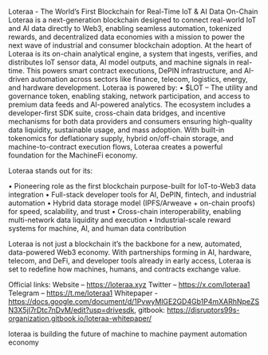 Loteraa  - The World’s First Blockchain for Real-Time IoT & AI Data On-Chain
Loteraa is a next-generation blockchain designed to connect real-world IoT and AI data directly to Web3, enabling seamless automation, tokenized rewards, and decentralized data economies with a mission to power the next wave of industrial and consumer blockchain adoption.
At the heart of Loteraa is its on-chain analytical engine, a system that ingests, verifies, and distributes IoT sensor data, AI model outputs, and machine signals in real-time. This powers smart contract executions, DePIN infrastructure, and AI-driven automation across sectors like finance, telecom, logistics, energy, and hardware development.
Loteraa is powered by:
• $LOT – The utility and governance token, enabling staking, network participation, and access to premium data feeds and AI-powered analytics.
The ecosystem includes a developer-first SDK suite, cross-chain data bridges, and incentive mechanisms for both data providers and consumers  ensuring high-quality data liquidity, sustainable usage, and mass adoption. With built-in tokenomics for deflationary supply, hybrid on/off-chain storage, and machine-to-contract execution flows, Loteraa creates a powerful foundation for the MachineFi economy.

Loteraa stands out for its:

• Pioneering role as the first blockchain purpose-built for IoT-to-Web3 data integration
• Full-stack developer tools for AI, DePIN, fintech, and industrial automation
• Hybrid data storage model (IPFS/Arweave + on-chain proofs) for speed, scalability, and trust
• Cross-chain interoperability, enabling multi-network data liquidity and execution
• Industrial-scale reward systems for machine, AI, and human data contribution

Loteraa is not just a blockchain  it’s the backbone for a new, automated, data-powered Web3 economy. With partnerships forming in AI, hardware, telecom, and DeFi, and developer tools already in early access, Loteraa is set to redefine how machines, humans, and contracts exchange value.

Official links:
 Website – https://loteraa.xyz
 Twitter – https://x.com/loteraa1
Telegram – https://t.me/loteraa1
 Whitepaper - https://docs.google.com/document/d/1PvwyMlGE2GD4Gb1P4mXARhNpeZSN3X5jI7rDtc7nDvM/edit?usp=drivesdk,                              gitbook: https://disruptors99s-organization.gitbook.io/loteraa-whitepaper/


 loteraa is building the future of machine to machine payment automation economy 
